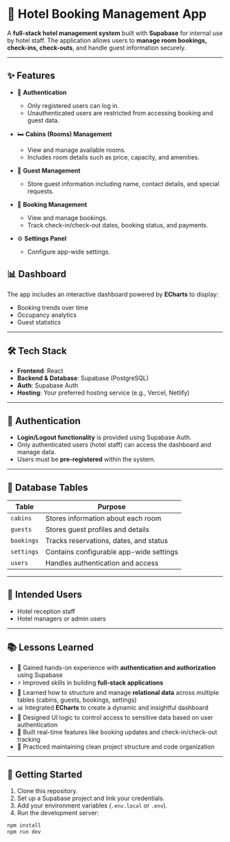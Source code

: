 # 🏨 Hotel Booking Management App

A **full-stack hotel management system** built with **Supabase** for internal use by hotel staff. The application allows users to **manage room bookings, check-ins, check-outs**, and handle guest information securely.

---

## ✨ Features

- 🔐 **Authentication**
  - Only registered users can log in.
  - Unauthenticated users are restricted from accessing booking and guest data.

- 🛏️ **Cabins (Rooms) Management**
  - View and manage available rooms.
  - Includes room details such as price, capacity, and amenities.

- 👤 **Guest Management**
  - Store guest information including name, contact details, and special requests.

- 📅 **Booking Management**
  - View and manage bookings.
  - Track check-in/check-out dates, booking status, and payments.

- ⚙️ **Settings Panel**
  - Configure app-wide settings.
 
  
## 📊 Dashboard

The app includes an interactive dashboard powered by **ECharts** to display:

- Booking trends over time
- Occupancy analytics
- Guest statistics

---

## 🛠 Tech Stack

- **Frontend**: React
- **Backend & Database**: Supabase (PostgreSQL)
- **Auth**: Supabase Auth
- **Hosting**: Your preferred hosting service (e.g., Vercel, Netlify)

---

## 🔐 Authentication

- **Login/Logout functionality** is provided using Supabase Auth.
- Only authenticated users (hotel staff) can access the dashboard and manage data.
- Users must be **pre-registered** within the system.

---

## 📂 Database Tables

| Table      | Purpose                                 |
|------------|-----------------------------------------|
| `cabins`   | Stores information about each room      |
| `guests`   | Stores guest profiles and details       |
| `bookings` | Tracks reservations, dates, and status  |
| `settings` | Contains configurable app-wide settings |
| `users`    | Handles authentication and access       |

---

## 👥 Intended Users

- Hotel reception staff
- Hotel managers or admin users

---

## 📚 Lessons Learned

- 🔐 Gained hands-on experience with **authentication and authorization** using Supabase
- ⚡ Improved skills in building **full-stack applications**
- 🧠 Learned how to structure and manage **relational data** across multiple tables (cabins, guests, bookings, settings)
- 📊 Integrated **ECharts** to create a dynamic and insightful dashboard
- 🧩 Designed UI logic to control access to sensitive data based on user authentication
- 🔄 Built real-time features like booking updates and check-in/check-out tracking
- 🔧 Practiced maintaining clean project structure and code organization


---


## 🚀 Getting Started

1. Clone this repository.
2. Set up a Supabase project and link your credentials.
3. Add your environment variables (`.env.local` or `.env`).
4. Run the development server:

```bash
npm install
npm run dev
